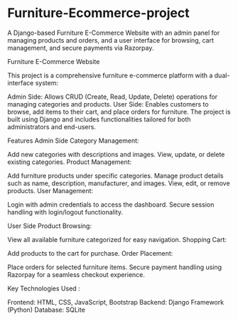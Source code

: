 # Furniture-Ecommerce-project
A Django-based Furniture E-Commerce Website with an admin panel for managing products and orders, and a user interface for browsing, cart management, and secure payments via Razorpay.

Furniture E-Commerce Website

This project is a comprehensive furniture e-commerce platform with a dual-interface system:

Admin Side: Allows CRUD (Create, Read, Update, Delete) operations for managing categories and products.
User Side: Enables customers to browse, add items to their cart, and place orders for furniture.
The project is built using Django and includes functionalities tailored for both administrators and end-users.

Features
Admin Side
Category Management:

Add new categories with descriptions and images.
View, update, or delete existing categories.
Product Management:

Add furniture products under specific categories.
Manage product details such as name, description, manufacturer, and images.
View, edit, or remove products.
User Management:

Login with admin credentials to access the dashboard.
Secure session handling with login/logout functionality.

User Side
Product Browsing:

View all available furniture categorized for easy navigation.
Shopping Cart:

Add products to the cart for purchase. 
Order Placement:

Place orders for selected furniture items. 
Secure payment handling using Razorpay for a seamless checkout experience.

Key Technologies Used :

Frontend: HTML, CSS, JavaScript, Bootstrap
Backend: Django Framework (Python)
Database: SQLite 
